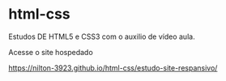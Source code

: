 # html-css
 Estudos DE HTML5 e CSS3 com o auxilio de vídeo aula.

Acesse o site hospedado 

https://nilton-3923.github.io/html-css/estudo-site-respansivo/